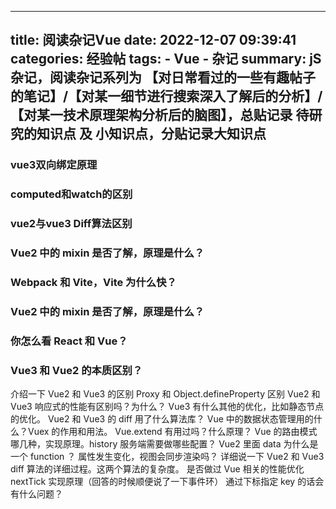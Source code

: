 
---
title: 阅读杂记Vue
date: 2022-12-07 09:39:41
categories: 经验帖
tags:
    - Vue
    - 杂记
summary: jS杂记，阅读杂记系列为 【对日常看过的一些有趣帖子的笔记】/【对某一细节进行搜索深入了解后的分析】/【对某一技术原理架构分析后的脑图】，总贴记录 待研究的知识点 及 小知识点，分贴记录大知识点
---




### vue3双向绑定原理


### computed和watch的区别


### vue2与vue3 Diff算法区别

### Vue2 中的 mixin 是否了解，原理是什么？


### Webpack 和 Vite，Vite 为什么快？
### Vue2 中的 mixin 是否了解，原理是什么？
### 你怎么看 React 和 Vue？
### Vue3 和 Vue2 的本质区别？

介绍一下 Vue2 和 Vue3 的区别
Proxy 和 Object.defineProperty 区别
Vue2 和 Vue3 响应式的性能有区别吗？为什么？
Vue3 有什么其他的优化，比如静态节点的优化。
Vue2 和 Vue3 的 diff 用了什么算法库？
Vue 中的数据状态管理用的什么？Vuex 的作用和用法。
Vue.extend 有用过吗？什么原理？
Vue 的路由模式哪几种，实现原理。history 服务端需要做哪些配置？
Vue2 里面 data 为什么是一个 function ？
属性发生变化，视图会同步渲染吗？
详细说一下 Vue2 和 Vue3 diff 算法的详细过程。这两个算法的复杂度。
是否做过 Vue 相关的性能优化
nextTick 实现原理（回答的时候顺便说了一下事件环）
通过下标指定 key 的话会有什么问题？